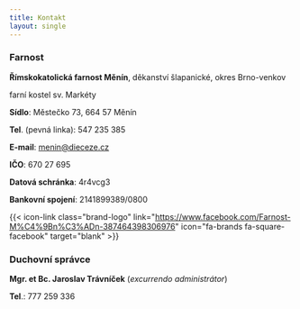 ```yaml
---
title: Kontakt
layout: single
---
```

### Farnost
**Římskokatolická farnost Měnín**, děkanství šlapanické, okres Brno-venkov

farní kostel sv. Markéty

**Sídlo**: Městečko 73, 664 57 Měnín

**Tel**. (pevná linka): 547 235 385

**E-mail**: [menin@dieceze.cz](mailto:menin@diezece.cz)

**IČO**: 670 27 695

**Datová schránka**: 4r4vcg3

**Bankovní spojení**: 2141899389/0800

{{< icon-link class="brand-logo" link="https://www.facebook.com/Farnost-M%C4%9Bn%C3%ADn-387464398306976" icon="fa-brands fa-square-facebook" target="blank" >}}

### Duchovní správce
**Mgr. et Bc. Jaroslav Trávníček** (*excurrendo administrátor*)

**Tel**.: 777 259 336